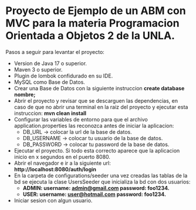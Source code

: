 # Proyecto de Ejemplo de un ABM con MVC para la materia Programacion Orientada a Objetos 2 de la UNLA.

Pasos a seguir para levantar el proyecto:
 * Version de Java 17 o superior.
 * Maven 3 o superior.
 * Plugin de lombok confidurado en su IDE.
 * MySQL como Base de Datos.
 * Crear una Base de Datos con la siguiente instruccion **create database nombre;** 
 * Abrir el proyecto y revisar que se descarguen las dependencias, en caso de que no abrir una terminal en la raiz del proyecto y ejecutar esta instruccion: **mvn clean install**
 * Configurar las variables de entorno para que el archivo application.properties las reconozca antes de iniciar la aplicacion:
   * DB_URL -> colocar la url de la base de datos.
   * DB_USERNAME -> colocar tu usuario de la base de datos.
   * DB_PASSWORD -> colocar tu password de la base de datos.
 * Ejecutar el proyecto. Si todo esta correcto aparece que la aplicacion inicio en x segundos en el puerto 8080.
 * Abrir el navegador e ir a la siguiente url: **http://localhost:8080/auth/login**
 * En la carpeta de configurations/seeder una vez creadas las tablas de la bd se ejecuta la clase UsersSeeder que inicializa la bd con dos usuarios:
   * **ADMIN: username: admin@gmail.com password: foo1234.**
   * **USER: username: user@hotmail.com password: foo1234.**
 * Iniciar sesion con algun usuario.  
